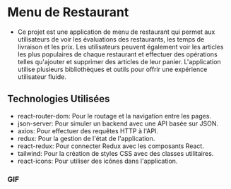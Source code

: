 # Menu de Restaurant

- Ce projet est une application de menu de restaurant qui permet aux utilisateurs de voir les évaluations des restaurants, les temps de livraison et les prix. Les utilisateurs peuvent également voir les articles les plus populaires de chaque restaurant et effectuer des opérations telles qu'ajouter et supprimer des articles de leur panier. L'application utilise plusieurs bibliothèques et outils pour offrir une expérience utilisateur fluide.

## Technologies Utilisées

- react-router-dom: Pour le routage et la navigation entre les pages.
- json-server: Pour simuler un backend avec une API basée sur JSON.
- axios: Pour effectuer des requêtes HTTP à l'API.
- redux: Pour la gestion de l'état de l'application.
- react-redux: Pour connecter Redux avec les composants React.
- tailwind: Pour la création de styles CSS avec des classes utilitaires.
- react-icons: Pour utiliser des icônes dans l'application.

### GIF

<img src=""/>
